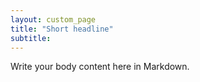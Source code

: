 ```yaml
---
layout: custom_page
title: "Short headline"
subtitle:
---
```


Write your body content here in Markdown.
